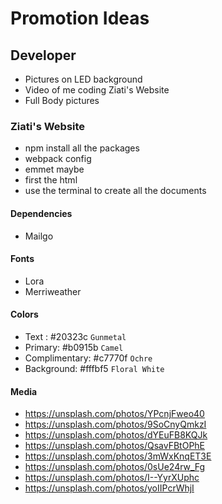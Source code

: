 # Promotion Ideas

## Developer

- Pictures on LED background
- Video of me coding Ziati's Website
- Full Body pictures

### Ziati's Website

- npm install all the packages
- webpack config
- emmet maybe
- first the html
- use the terminal to create all the documents

#### Dependencies

- Mailgo

#### Fonts

- Lora
- Merriweather

#### Colors

- Text : #20323c `Gunmetal`
- Primary: #b0915b `Camel`
- Complimentary: #c7770f `Ochre`
- Background: #fffbf5 `Floral White`

#### Media

- <https://unsplash.com/photos/YPcnjFweo40>
- <https://unsplash.com/photos/9SoCnyQmkzI>
- <https://unsplash.com/photos/dYEuFB8KQJk>
- <https://unsplash.com/photos/QsavFBtOPhE>
- <https://unsplash.com/photos/3mWxKnqET3E>
- <https://unsplash.com/photos/0sUe24rw_Fg>
- <https://unsplash.com/photos/I--YyrXUphc>
- <https://unsplash.com/photos/yoIIPcrWhjI>

